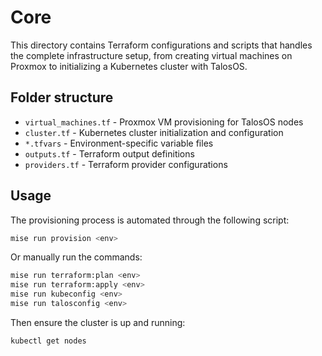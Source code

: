 # Core

This directory contains Terraform configurations and scripts that handles the complete infrastructure setup,
from creating virtual machines on Proxmox to initializing a Kubernetes cluster with TalosOS.

## Folder structure

- `virtual_machines.tf` - Proxmox VM provisioning for TalosOS nodes
- `cluster.tf` - Kubernetes cluster initialization and configuration
- `*.tfvars` - Environment-specific variable files
- `outputs.tf` - Terraform output definitions
- `providers.tf` - Terraform provider configurations

## Usage

The provisioning process is automated through the following script:

```bash
mise run provision <env>
```

Or manually run the commands:

```bash
mise run terraform:plan <env>
mise run terraform:apply <env>
mise run kubeconfig <env>
mise run talosconfig <env>
```

Then ensure the cluster is up and running:

```bash
kubectl get nodes
```
